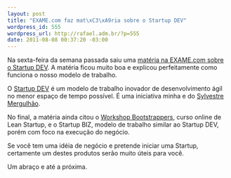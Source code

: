 ```yaml
--- 
layout: post
title: "EXAME.com faz mat\xC3\xA9ria sobre o Startup DEV"
wordpress_id: 555
wordpress_url: http://rafael.adm.br/?p=555
date: 2011-08-08 00:37:20 -03:00
---
```

Na sexta-feira da semana passada saiu uma <a href="http://exame.abril.com.br/pme/startups/noticias/startupdev-cria-prototipo-de-negocios-online-em-48h">matéria na EXAME.com sobre o Startup DEV</a>. A matéria ficou muito boa e explicou perfeitamente como funciona o nosso modelo de trabalho.

O <a href="http://startupdev.com.br">Startup DEV</a> é um modelo de trabalho inovador de desenvolvimento ágil no menor espaço de tempo possível. É uma iniciativa minha e do <a href="http://mergulhao.info">Sylvestre Mergulhão</a>. 

No final, a matéria ainda citou o <a href="http://workshop.bootstrappers.com.br">Workshop Bootstrappers</a>, curso online de Lean Startup, e o Startup BIZ, modelo de trabalho similar ao Startup DEV, porém com foco na execução do negócio.

Se você tem uma idéia de negócio e pretende iniciar uma Startup, certamente um destes produtos serão muito úteis para você.

Um abraço e até a próxima.
